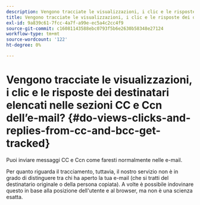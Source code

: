 ```yaml
---
description: Vengono tracciate le visualizzazioni, i clic e le risposte dei destinatari elencati nelle sezioni CC e Ccn dell’e-mail? - Documentazione di Marketo - Documentazione del prodotto
title: Vengono tracciate le visualizzazioni, i clic e le risposte dei destinatari elencati nelle sezioni CC e Ccn dell’e-mail?
exl-id: 9a839c61-7fcc-4a7f-a99e-ec5a4c2cc4f9
source-git-commit: c16081143588ebc0793f5b6e2630b58348e27124
workflow-type: tm+mt
source-wordcount: '122'
ht-degree: 0%

---
```


# Vengono tracciate le visualizzazioni, i clic e le risposte dei destinatari elencati nelle sezioni CC e Ccn dell’e-mail? {#do-views-clicks-and-replies-from-cc-and-bcc-get-tracked}

Puoi inviare messaggi CC e Ccn come faresti normalmente nelle e-mail.

Per quanto riguarda il tracciamento, tuttavia, il nostro servizio non è in grado di distinguere tra chi ha aperto la tua e-mail (che si tratti del destinatario originale o della persona copiata). A volte è possibile indovinare questo in base alla posizione dell&#39;utente e al browser, ma non è una scienza esatta.
